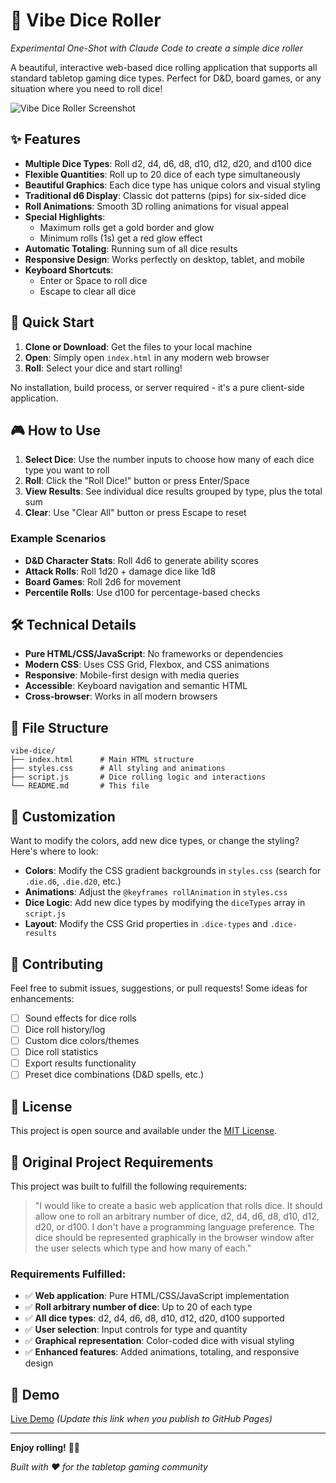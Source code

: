 # 🎲 Vibe Dice Roller

*Experimental One-Shot with Claude Code to create a simple dice roller*

A beautiful, interactive web-based dice rolling application that supports all standard tabletop gaming dice types. Perfect for D&D, board games, or any situation where you need to roll dice!

![Vibe Dice Roller Screenshot](https://via.placeholder.com/800x400/667eea/ffffff?text=Vibe+Dice+Roller)

## ✨ Features

- **Multiple Dice Types**: Roll d2, d4, d6, d8, d10, d12, d20, and d100 dice
- **Flexible Quantities**: Roll up to 20 dice of each type simultaneously
- **Beautiful Graphics**: Each dice type has unique colors and visual styling
- **Traditional d6 Display**: Classic dot patterns (pips) for six-sided dice
- **Roll Animations**: Smooth 3D rolling animations for visual appeal
- **Special Highlights**: 
  - Maximum rolls get a gold border and glow
  - Minimum rolls (1s) get a red glow effect
- **Automatic Totaling**: Running sum of all dice results
- **Responsive Design**: Works perfectly on desktop, tablet, and mobile
- **Keyboard Shortcuts**: 
  - Enter or Space to roll dice
  - Escape to clear all dice

## 🚀 Quick Start

1. **Clone or Download**: Get the files to your local machine
2. **Open**: Simply open `index.html` in any modern web browser
3. **Roll**: Select your dice and start rolling!

No installation, build process, or server required - it's a pure client-side application.

## 🎮 How to Use

1. **Select Dice**: Use the number inputs to choose how many of each dice type you want to roll
2. **Roll**: Click the "Roll Dice!" button or press Enter/Space
3. **View Results**: See individual dice results grouped by type, plus the total sum
4. **Clear**: Use "Clear All" button or press Escape to reset

### Example Scenarios

- **D&D Character Stats**: Roll 4d6 to generate ability scores
- **Attack Rolls**: Roll 1d20 + damage dice like 1d8
- **Board Games**: Roll 2d6 for movement
- **Percentile Rolls**: Use d100 for percentage-based checks

## 🛠️ Technical Details

- **Pure HTML/CSS/JavaScript**: No frameworks or dependencies
- **Modern CSS**: Uses CSS Grid, Flexbox, and CSS animations
- **Responsive**: Mobile-first design with media queries
- **Accessible**: Keyboard navigation and semantic HTML
- **Cross-browser**: Works in all modern browsers

## 📁 File Structure

```
vibe-dice/
├── index.html      # Main HTML structure
├── styles.css      # All styling and animations
├── script.js       # Dice rolling logic and interactions
└── README.md       # This file
```

## 🎨 Customization

Want to modify the colors, add new dice types, or change the styling? Here's where to look:

- **Colors**: Modify the CSS gradient backgrounds in `styles.css` (search for `.die.d6`, `.die.d20`, etc.)
- **Animations**: Adjust the `@keyframes rollAnimation` in `styles.css`
- **Dice Logic**: Add new dice types by modifying the `diceTypes` array in `script.js`
- **Layout**: Modify the CSS Grid properties in `.dice-types` and `.dice-results`

## 🤝 Contributing

Feel free to submit issues, suggestions, or pull requests! Some ideas for enhancements:

- [ ] Sound effects for dice rolls
- [ ] Dice roll history/log
- [ ] Custom dice colors/themes
- [ ] Dice roll statistics
- [ ] Export results functionality
- [ ] Preset dice combinations (D&D spells, etc.)

## 📄 License

This project is open source and available under the [MIT License](LICENSE).

## 🎯 Original Project Requirements

This project was built to fulfill the following requirements:

> "I would like to create a basic web application that rolls dice. It should allow one to roll an arbitrary number of dice, d2, d4, d6, d8, d10, d12, d20, or d100. I don't have a programming language preference. The dice should be represented graphically in the browser window after the user selects which type and how many of each."

### Requirements Fulfilled:
- ✅ **Web application**: Pure HTML/CSS/JavaScript implementation
- ✅ **Roll arbitrary number of dice**: Up to 20 of each type
- ✅ **All dice types**: d2, d4, d6, d8, d10, d12, d20, d100 supported
- ✅ **User selection**: Input controls for type and quantity
- ✅ **Graphical representation**: Color-coded dice with visual styling
- ✅ **Enhanced features**: Added animations, totaling, and responsive design

## 🔗 Demo

[Live Demo](https://gitobic.github.io/vibe-dice-roller) *(Update this link when you publish to GitHub Pages)*

---

**Enjoy rolling!** 🎲✨

*Built with ❤️ for the tabletop gaming community*
